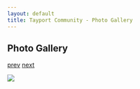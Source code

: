 ```yaml
---
layout: default
title: Tayport Community - Photo Gallery
---
```

## Photo Gallery

[prev](http://tayport.org.uk/photo/119) [next](http://tayport.org.uk/photo/121)

![ ](http://tayport.org.uk/media/120.jpg " ")

